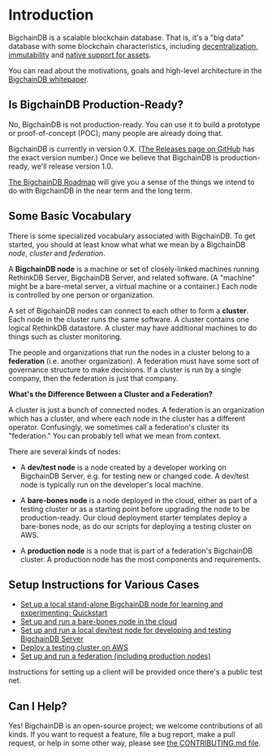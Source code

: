 # Introduction

BigchainDB is a scalable blockchain database. That is, it's a "big data" database with some blockchain characteristics, including [decentralization](topic-guides/decentralized.html), [immutability](topic-guides/immutable.html) and [native support for assets](topic-guides/assets.html).

You can read about the motivations, goals and high-level architecture in the [BigchainDB whitepaper](https://www.bigchaindb.com/whitepaper/).


## Is BigchainDB Production-Ready?

No, BigchainDB is not production-ready. You can use it to build a prototype or proof-of-concept (POC); many people are already doing that.

BigchainDB is currently in version 0.X. ([The Releases page on GitHub](https://github.com/bigchaindb/bigchaindb/releases) has the exact version number.) Once we believe that BigchainDB is production-ready, we'll release version 1.0.

[The BigchainDB Roadmap](https://github.com/bigchaindb/org/blob/master/ROADMAP.md) will give you a sense of the things we intend to do with BigchainDB in the near term and the long term.


## Some Basic Vocabulary

There is some specialized vocabulary associated with BigchainDB. To get started, you should at least know what what we mean by a BigchainDB *node*, *cluster* and *federation*.

A **BigchainDB node** is a machine or set of closely-linked machines running RethinkDB Server, BigchainDB Server, and related software. (A "machine" might be a bare-metal server, a virtual machine or a container.) Each node is controlled by one person or organization.

A set of BigchainDB nodes can connect to each other to form a **cluster**. Each node in the cluster runs the same software. A cluster contains one logical RethinkDB datastore. A cluster may have additional machines to do things such as cluster monitoring.

The people and organizations that run the nodes in a cluster belong to a **federation** (i.e. another organization). A federation must have some sort of governance structure to make decisions. If a cluster is run by a single company, then the federation is just that company.

**What's the Difference Between a Cluster and a Federation?**

A cluster is just a bunch of connected nodes. A federation is an organization which has a cluster, and where each node in the cluster has a different operator. Confusingly, we sometimes call a federation's cluster its "federation." You can probably tell what we mean from context.

There are several kinds of nodes:

- A **dev/test node** is a node created by a developer working on BigchainDB Server, e.g. for testing new or changed code. A dev/test node is typically run on the developer's local machine.

- A **bare-bones node** is a node deployed in the cloud, either as part of a testing cluster or as a starting point before upgrading the node to be production-ready. Our cloud deployment starter templates deploy a bare-bones node, as do our scripts for deploying a testing cluster on AWS.

- A **production node** is a node that is part of a federation's BigchainDB cluster. A production node has the most components and requirements.


## Setup Instructions for Various Cases

* [Set up a local stand-alone BigchainDB node for learning and experimenting: Quickstart](quickstart.html)
* [Set up and run a bare-bones node in the cloud](cloud-deployment-starter-templates/index.html)
* [Set up and run a local dev/test node for developing and testing BigchainDB Server](dev-and-test/setup-run-node.html)
* [Deploy a testing cluster on AWS](clusters-feds/aws-testing-cluster.html)
* [Set up and run a federation (including production nodes)](clusters-feds/set-up-a-federation.html)

Instructions for setting up a client will be provided once there's a public test net.


## Can I Help?

Yes! BigchainDB is an open-source project; we welcome contributions of all kinds. If you want to request a feature, file a bug report, make a pull request, or help in some other way, please see [the CONTRIBUTING.md file](https://github.com/bigchaindb/bigchaindb/blob/master/CONTRIBUTING.md).
